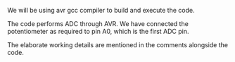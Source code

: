 We will be using avr gcc compiler to build and execute the code. 

The code performs ADC through AVR. We have connected the potentiometer as required to pin A0, which is the first ADC pin.

The elaborate working details are mentioned in the comments alongside the code. 